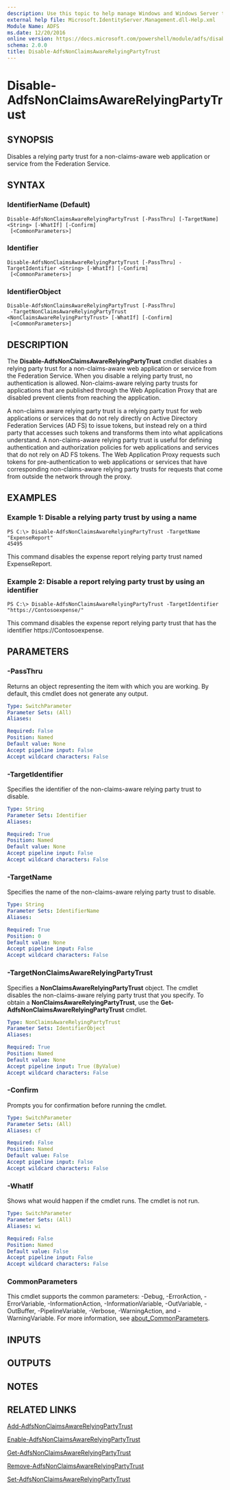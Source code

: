 ```yaml
---
description: Use this topic to help manage Windows and Windows Server technologies with Windows PowerShell.
external help file: Microsoft.IdentityServer.Management.dll-Help.xml
Module Name: ADFS
ms.date: 12/20/2016
online version: https://docs.microsoft.com/powershell/module/adfs/disable-adfsnonclaimsawarerelyingpartytrust?view=windowsserver2022-ps&wt.mc_id=ps-gethelp
schema: 2.0.0
title: Disable-AdfsNonClaimsAwareRelyingPartyTrust
---
```


# Disable-AdfsNonClaimsAwareRelyingPartyTrust

## SYNOPSIS
Disables a relying party trust for a non-claims-aware web application or service from the Federation Service.

## SYNTAX

### IdentifierName (Default)
```
Disable-AdfsNonClaimsAwareRelyingPartyTrust [-PassThru] [-TargetName] <String> [-WhatIf] [-Confirm]
 [<CommonParameters>]
```

### Identifier
```
Disable-AdfsNonClaimsAwareRelyingPartyTrust [-PassThru] -TargetIdentifier <String> [-WhatIf] [-Confirm]
 [<CommonParameters>]
```

### IdentifierObject
```
Disable-AdfsNonClaimsAwareRelyingPartyTrust [-PassThru]
 -TargetNonClaimsAwareRelyingPartyTrust <NonClaimsAwareRelyingPartyTrust> [-WhatIf] [-Confirm]
 [<CommonParameters>]
```

## DESCRIPTION
The **Disable-AdfsNonClaimsAwareRelyingPartyTrust** cmdlet disables a relying party trust for a non-claims-aware web application or service from the Federation Service.
When you disable a relying party trust, no authentication is allowed.
Non-claims-aware relying party trusts for applications that are published through the Web Application Proxy that are disabled prevent clients from reaching the application.

A non-claims aware relying party trust is a relying party trust for web applications or services that do not rely directly on Active Directory Federation Services (AD FS) to issue tokens, but instead rely on a third party that accesses such tokens and transforms them into what applications understand.
A non-claims-aware relying party trust is useful for defining authentication and authorization policies for web applications and services that do not rely on AD FS tokens.
The Web Application Proxy requests such tokens for pre-authentication to web applications or services that have corresponding non-claims-aware relying party trusts for requests that come from outside the network through the proxy.

## EXAMPLES

### Example 1: Disable a relying party trust by using a name
```
PS C:\> Disable-AdfsNonClaimsAwareRelyingPartyTrust -TargetName "ExpenseReport"
45495
```

This command disables the expense report relying party trust named ExpenseReport.

### Example 2: Disable a report relying party trust by using an identifier
```
PS C:\> Disable-AdfsNonClaimsAwareRelyingPartyTrust -TargetIdentifier "https://Contosoexpense/"
```

This command disables the expense report relying party trust that has the identifier https://Contosoexpense.

## PARAMETERS

### -PassThru
Returns an object representing the item with which you are working.
By default, this cmdlet does not generate any output.

```yaml
Type: SwitchParameter
Parameter Sets: (All)
Aliases: 

Required: False
Position: Named
Default value: None
Accept pipeline input: False
Accept wildcard characters: False
```

### -TargetIdentifier
Specifies the identifier of the non-claims-aware relying party trust to disable.

```yaml
Type: String
Parameter Sets: Identifier
Aliases: 

Required: True
Position: Named
Default value: None
Accept pipeline input: False
Accept wildcard characters: False
```

### -TargetName
Specifies the name of the non-claims-aware relying party trust to disable.

```yaml
Type: String
Parameter Sets: IdentifierName
Aliases: 

Required: True
Position: 0
Default value: None
Accept pipeline input: False
Accept wildcard characters: False
```

### -TargetNonClaimsAwareRelyingPartyTrust
Specifies a **NonClaimsAwareRelyingPartyTrust** object.
The cmdlet disables the non-claims-aware relying party trust that you specify.
To obtain a **NonClaimsAwareRelyingPartyTrust**, use the **Get-AdfsNonClaimsAwareRelyingPartyTrust** cmdlet.

```yaml
Type: NonClaimsAwareRelyingPartyTrust
Parameter Sets: IdentifierObject
Aliases: 

Required: True
Position: Named
Default value: None
Accept pipeline input: True (ByValue)
Accept wildcard characters: False
```

### -Confirm
Prompts you for confirmation before running the cmdlet.

```yaml
Type: SwitchParameter
Parameter Sets: (All)
Aliases: cf

Required: False
Position: Named
Default value: False
Accept pipeline input: False
Accept wildcard characters: False
```

### -WhatIf
Shows what would happen if the cmdlet runs.
The cmdlet is not run.

```yaml
Type: SwitchParameter
Parameter Sets: (All)
Aliases: wi

Required: False
Position: Named
Default value: False
Accept pipeline input: False
Accept wildcard characters: False
```

### CommonParameters
This cmdlet supports the common parameters: -Debug, -ErrorAction, -ErrorVariable, -InformationAction, -InformationVariable, -OutVariable, -OutBuffer, -PipelineVariable, -Verbose, -WarningAction, and -WarningVariable. For more information, see [about_CommonParameters](https://go.microsoft.com/fwlink/?LinkID=113216).

## INPUTS

## OUTPUTS

## NOTES

## RELATED LINKS

[Add-AdfsNonClaimsAwareRelyingPartyTrust](./Add-AdfsNonClaimsAwareRelyingPartyTrust.md)

[Enable-AdfsNonClaimsAwareRelyingPartyTrust](./Enable-AdfsNonClaimsAwareRelyingPartyTrust.md)

[Get-AdfsNonClaimsAwareRelyingPartyTrust](./Get-AdfsNonClaimsAwareRelyingPartyTrust.md)

[Remove-AdfsNonClaimsAwareRelyingPartyTrust](./Remove-AdfsNonClaimsAwareRelyingPartyTrust.md)

[Set-AdfsNonClaimsAwareRelyingPartyTrust](./Set-AdfsNonClaimsAwareRelyingPartyTrust.md)

